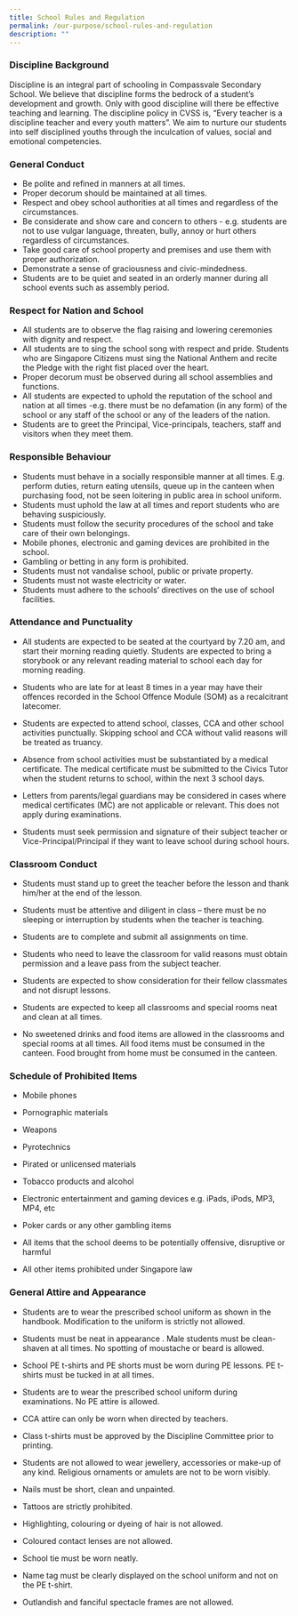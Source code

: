 ```yaml
---
title: School Rules and Regulation
permalink: /our-purpose/school-rules-and-regulation
description: ""
---
```

### Discipline Background

Discipline is an integral part of schooling in Compassvale Secondary School. We believe that discipline forms the bedrock of a student’s development and growth. Only with good discipline will there be effective teaching and learning. The discipline policy in CVSS is, “Every teacher is a discipline teacher and every youth matters”. We aim to nurture our students into self disciplined youths through the inculcation of values, social and emotional competencies.

### General Conduct

*   Be polite and refined in manners at all times. 
*   Proper decorum should be maintained at all times. 
*   Respect and obey school authorities at all times and regardless of the circumstances. 
*   Be considerate and show care and concern to others - e.g. students are not to use vulgar language, threaten, bully, annoy or hurt others regardless of circumstances. 
*   Take good care of school property and premises and use them with proper authorization. 
*   Demonstrate a sense of graciousness and civic-mindedness. 
*   Students are to be quiet and seated in an orderly manner during all school events such as assembly period.

  

### Respect for Nation and School

*   All students are to observe the flag raising and lowering ceremonies with dignity and respect. 
*   All students are to sing the school song with respect and pride. Students who are Singapore Citizens must sing the National Anthem and recite the Pledge with the right fist placed over the heart. 
*   Proper decorum must be observed during all school assemblies and functions. 
*   All students are expected to uphold the reputation of the school and nation at all times -e.g. there must be no defamation (in any form) of the school or any staff of the school or any of the leaders of the nation. 
*   Students are to greet the Principal, Vice-principals, teachers, staff and visitors when they meet them.

  

### Responsible Behaviour

*   Students must behave in a socially responsible manner at all times. E.g. perform duties, return eating utensils, queue up in the canteen when purchasing food, not be seen loitering in public area in school uniform. 
*   Students must uphold the law at all times and report students who are behaving suspiciously. 
*   Students must follow the security procedures of the school and take care of their own belongings. 
*   Mobile phones, electronic and gaming devices are prohibited in the school. 
*   Gambling or betting in any form is prohibited. 
*   Students must not vandalise school, public or private property. 
*   Students must not waste electricity or water. 
*   Students must adhere to the schools’ directives on the use of school facilities.

### Attendance and Punctuality

* All students are expected to be seated at the courtyard by 7.20 am, and start their morning reading quietly. Students are expected to bring a storybook or any relevant reading material to school each day for morning reading.

* Students who are late for at least 8 times in a year may have their offences recorded in the School Offence Module (SOM) as a recalcitrant latecomer.

* Students are expected to attend school, classes, CCA and other school activities punctually. Skipping school and CCA without valid reasons will be treated as truancy.

* Absence from school activities must be substantiated by a medical certificate. The medical certificate must be submitted to the Civics Tutor when the student returns to school, within the next 3 school days.

* Letters from parents/legal guardians may be considered in cases where medical certificates (MC) are not applicable or relevant. This does not apply during examinations.

* Students must seek permission and signature of their subject teacher or Vice-Principal/Principal if they want to leave school during school hours.

  

### Classroom Conduct

* Students must stand up to greet the teacher before the lesson and thank him/her at the end of the lesson.

* Students must be attentive and diligent in class – there must be no sleeping or interruption by students when the teacher is teaching.

* Students are to complete and submit all assignments on time.

* Students who need to leave the classroom for valid reasons must obtain permission and a leave pass from the subject teacher.

* Students are expected to show consideration for their fellow classmates and not disrupt lessons.

* Students are expected to keep all classrooms and special rooms neat and clean at all times.

* No sweetened drinks and food items are allowed in the classrooms and special rooms at all times. All food items must be consumed in the canteen. Food brought from home must be consumed in the canteen.

  

### Schedule of Prohibited Items

* Mobile phones

* Pornographic materials

* Weapons

* Pyrotechnics

* Pirated or unlicensed materials

* Tobacco products and alcohol

* Electronic entertainment and gaming devices e.g. iPads, iPods, MP3, MP4, etc

* Poker cards or any other gambling items

* All items that the school deems to be potentially offensive, disruptive or harmful

* All other items prohibited under Singapore law

  

### General Attire and Appearance

* Students are to wear the prescribed school uniform as shown in the handbook. Modification to the uniform is strictly not allowed.

* Students must be neat in appearance . Male students must be clean-shaven at all times. No spotting of moustache or beard is allowed.

* School PE t-shirts and PE shorts must be worn during PE lessons. PE t-shirts must be tucked in at all times.

* Students are to wear the prescribed school uniform during examinations. No PE attire is allowed.

* CCA attire can only be worn when directed by teachers.

* Class t-shirts must be approved by the Discipline Committee prior to printing.

* Students are not allowed to wear jewellery, accessories or make-up of any kind. Religious ornaments or amulets are not to be worn visibly.

* Nails must be short, clean and unpainted.

* Tattoos are strictly prohibited.

* Highlighting, colouring or dyeing of hair is not allowed.

* Coloured contact lenses are not allowed.

* School tie must be worn neatly.

* Name tag must be clearly displayed on the school uniform and not on the PE t-shirt.

* Outlandish and fanciful spectacle frames are not allowed.